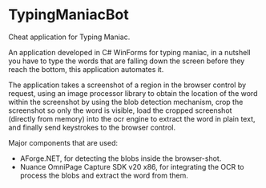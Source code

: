 # TypingManiacBot
Cheat application for Typing Maniac.

An application developed in C# WinForms for typing maniac, in a nutshell you have to type the words that are falling down the screen before they reach the bottom, this application automates it.

The application takes a screenshot of a region in the browser control by request, using an image processor library to obtain the location of the word within the screenshot by using the blob detection mechanism, crop the screenshot so only the word is visible, load the cropped screenshot (directly from memory) into the ocr engine to extract the word in plain text, and finally send keystrokes to the browser control.

Major components that are used:
- AForge.NET, for detecting the blobs inside the browser-shot.
- Nuance OmniPage Capture SDK v20 x86, for integrating the OCR to process the blobs and extract the word from them.
